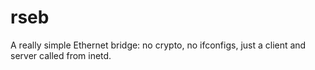 # rseb
A really simple Ethernet bridge: no crypto, no ifconfigs, just a client and server called from inetd.
